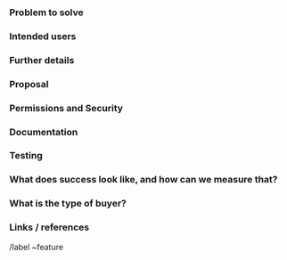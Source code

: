 ### Problem to solve

<!-- What problem do we solve? -->

### Intended users

<!-- Who will use this feature? If known, include any of the following: types of users (e.g. Developer), personas, or specific company roles (e.g. Release Manager). It's okay to write "Unknown" and fill this field in later.

* [Rachel (Release Manager)](https://about.gitlab.com/handbook/marketing/product-marketing/roles-personas/#rachel-release-manager) 
* [Parker (Product Manager)](https://about.gitlab.com/handbook/marketing/product-marketing/roles-personas/#parker-product-manager)
* [Delaney (Development Team Lead)](https://about.gitlab.com/handbook/marketing/product-marketing/roles-personas/#delaney-development-team-lead)
* [Sasha (Software Developer)](https://about.gitlab.com/handbook/marketing/product-marketing/roles-personas/#sasha-software-developer)
* [Presley (Product Designer)](https://about.gitlab.com/handbook/marketing/product-marketing/roles-personas/#presley-product-designer)
* [Devon (DevOps Engineer)](https://about.gitlab.com/handbook/marketing/product-marketing/roles-personas/#devon-devops-engineer)
* [Sidney (Systems Administrator)](https://about.gitlab.com/handbook/marketing/product-marketing/roles-personas/#sidney-systems-administrator)
* [Sam (Security Analyst)](https://about.gitlab.com/handbook/marketing/product-marketing/roles-personas/#sam-security-analyst)
* [Dana (Data Analyst)](https://about.gitlab.com/handbook/marketing/product-marketing/roles-personas/#dana-data-analyst)

Personas are described at https://about.gitlab.com/handbook/marketing/product-marketing/roles-personas/ -->

### Further details

<!-- Include use cases, benefits, and/or goals (contributes to our vision?) -->

### Proposal

<!-- How are we going to solve the problem? Try to include the user journey! https://about.gitlab.com/handbook/journeys/#user-journey -->

### Permissions and Security

<!-- What permissions are required to perform the described actions? Are they consistent with the existing permissions as documented for users, groups, and projects as appropriate? Is the proposed behavior consistent between the UI, API, and other access methods (e.g. email replies)?-->

### Documentation

<!-- See the Feature Change Documentation Workflow https://docs.gitlab.com/ee/development/documentation/feature-change-workflow.html
Add all known Documentation Requirements here, per https://docs.gitlab.com/ee/development/documentation/feature-change-workflow.html#documentation-requirements
If this feature requires changing permissions, this document https://docs.gitlab.com/ee/user/permissions.html must be updated accordingly. -->

### Testing

<!-- What risks does this change pose? How might it affect the quality of the product? What additional test coverage or changes to tests will be needed? Will it require cross-browser testing? See the test engineering process for further help: https://about.gitlab.com/handbook/engineering/quality/test-engineering/ -->

### What does success look like, and how can we measure that?

<!-- Define both the success metrics and acceptance criteria. Note that success metrics indicate the desired business outcomes, while acceptance criteria indicate when the solution is working correctly. If there is no way to measure success, link to an issue that will implement a way to measure this. -->

### What is the type of buyer? 

<!-- Which leads to: in which enterprise tier should this feature go? See https://about.gitlab.com/handbook/product/pricing/#four-tiers -->

### Links / references

/label ~feature
